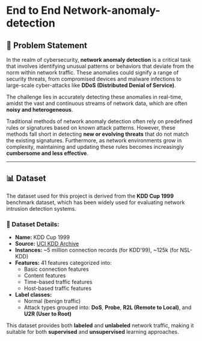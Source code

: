 # End to End Network-anomaly-detection

## 🚨 Problem Statement

In the realm of cybersecurity, **network anomaly detection** is a critical task that involves identifying unusual patterns or behaviors that deviate from the norm within network traffic. These anomalies could signify a range of security threats, from compromised devices and malware infections to large-scale cyber-attacks like **DDoS (Distributed Denial of Service)**.

The challenge lies in accurately detecting these anomalies in real-time, amidst the vast and continuous streams of network data, which are often **noisy and heterogeneous**.

Traditional methods of network anomaly detection often rely on predefined rules or signatures based on known attack patterns. However, these methods fall short in detecting **new or evolving threats** that do not match the existing signatures. Furthermore, as network environments grow in complexity, maintaining and updating these rules becomes increasingly **cumbersome and less effective**.

---

## 📊 Dataset

The dataset used for this project is derived from the **KDD Cup 1999** benchmark dataset, which has been widely used for evaluating network intrusion detection systems.

### 🧾 Dataset Details:
- **Name:** KDD Cup 1999 
- **Source:** [UCI KDD Archive](http://kdd.ics.uci.edu/databases/kddcup99/kddcup99.html)
- **Instances:** ~5 million connection records (for KDD'99), ~125k (for NSL-KDD)
- **Features:** 41 features categorized into:
  - Basic connection features
  - Content features
  - Time-based traffic features
  - Host-based traffic features
- **Label classes:**
  - Normal (benign traffic)
  - Attack types grouped into: **DoS**, **Probe**, **R2L (Remote to Local)**, and **U2R (User to Root)**

This dataset provides both **labeled** and **unlabeled** network traffic, making it suitable for both **supervised** and **unsupervised** learning approaches.

